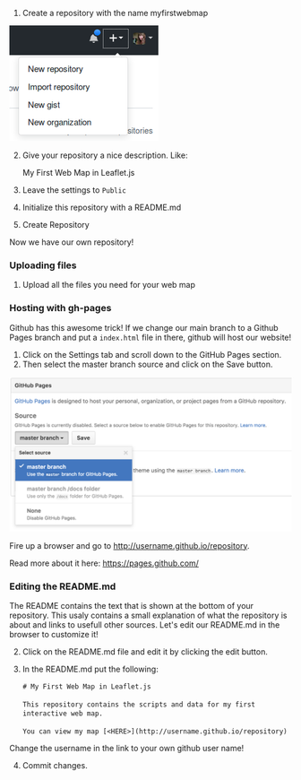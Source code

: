 
1. Create a repository with the name myfirstwebmap

![](img/create_repro.png)

2. Give your repository a nice description. Like:

	My First Web Map in Leaflet.js

2. Leave the settings to `Public`

2. Initialize this repository with a README.md

4. Create Repository

Now we have our own repository! 

### Uploading files

1. Upload all the files you need for your web map

### Hosting with gh-pages

Github has this awesome trick! If we change our main branch to a Github Pages branch and put a `index.html` file in there, github will host our website!

1. Click on the Settings tab and scroll down to the GitHub Pages section.
2. Then select the master branch source and click on the Save button.

![GitHub Pages Source Setting](img/source-setting.png)

Fire up a browser and go to http://username.github.io/repository.

Read more about it here:  https://pages.github.com/

### Editing the README.md

The README contains the text that is shown at the bottom of your repository. This usaly contains a small explanation of what the repository is about and links to usefull other sources.
Let's edit our README.md in the browser to customize it! 

2. Click on the README.md file and edit it by clicking the edit button.

3. In the README.md put the following:

	~~~
	# My First Web Map in Leaflet.js

	This repository contains the scripts and data for my first interactive web map.

	You can view my map [<HERE>](http://username.github.io/repository)
	~~~

Change the username in the link to your own github user name! 

4. Commit changes. 
